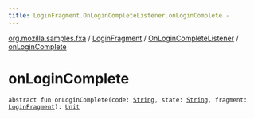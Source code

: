 ```yaml
---
title: LoginFragment.OnLoginCompleteListener.onLoginComplete - 
---
```


[org.mozilla.samples.fxa](../../index.html) / [LoginFragment](../index.html) / [OnLoginCompleteListener](index.html) / [onLoginComplete](./on-login-complete.html)

# onLoginComplete

`abstract fun onLoginComplete(code: `[`String`](https://kotlinlang.org/api/latest/jvm/stdlib/kotlin/-string/index.html)`, state: `[`String`](https://kotlinlang.org/api/latest/jvm/stdlib/kotlin/-string/index.html)`, fragment: `[`LoginFragment`](../index.html)`): `[`Unit`](https://kotlinlang.org/api/latest/jvm/stdlib/kotlin/-unit/index.html)